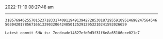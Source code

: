 2022-11-19 08:27:48 am

---

`318576946255701523718331740911949139427285301872955910951469824756454650304201785671661339032064248501252912953210241592026659`

`Latest commit SHA is: 7ecdeade14627efd0d3f31f6e8a65106ece021c7 `
